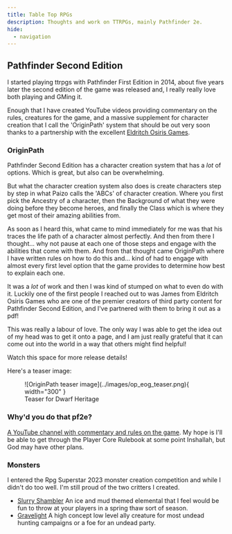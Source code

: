 ```yaml
---
title: Table Top RPGs
description: Thoughts and work on TTRPGs, mainly Pathfinder 2e.
hide: 
  - navigation
---
```


## Pathfinder Second Edition

I started playing ttrpgs with Pathfinder First Edition in 2014, about five years later the second edition of the game was released and, I really really love both playing and GMing it.

Enough that I have created YouTube videos providing commentary on the rules, creatures for the game, and a massive supplement for character creation that I call the 'OriginPath' system that should be out very soon thanks to a partnership with the excellent [Eldritch Osiris Games](https://www.eldritchosirisgames.com/).

### OriginPath

Pathfinder Second Edition has a character creation system that has a *lot* of options. Which is great, but also can be overwhelming.

But what the character creation system also does is create characters step by step in what Paizo calls the 'ABCs' of character creation. Where you first pick the Ancestry of a character, then the Background of what they were doing before they become heroes, and finally the Class which is where they get most of their amazing abilities from.

As soon as I heard this, what came to mind immediately for me was that his traces the life path of a character almost perfectly. And then from there I thought... why not pause at each one of those steps and engage with the abilities that come with them. And from that thought came OriginPath where I have written rules on how to do this and... kind of had to engage with almost every first level option that the game provides to determine how best to explain each one.

It was a *lot* of work and then I was kind of stumped on what to even do with it. Luckily one of the first people I reached out to was James from Eldritch Osiris Games who are one of the premier creators of third party content for Pathfinder Second Edition, and I've partnered with them to bring it out as a pdf!

This was really a labour of love. The only way I was able to get the idea out of my head was to get it onto a page, and I am just really grateful that it can come out into the world in a way that others might find helpful!

Watch this space for more release details!

Here's a teaser image:
<figure markdown="span">
  ![OriginPath teaser image](../images/op_eog_teaser.png){ width="300" }
  <figcaption>Teaser for Dwarf Heritage</figcaption>
</figure>



### Why'd you do that pf2e?

[A YouTube channel with commentary and rules on the game](https://www.youtube.com/@wydtpf2e612). My hope is I'll be able to get through the Player Core Rulebook at some point Inshallah, but God may have other plans.

### Monsters

I entered the Rpg Superstar 2023 monster creation competition and while I didn't do too well. I'm still proud of the two critters I created.

* [Slurry Shambler](https://rpgsuperstar.com/creatures/3200) An ice and mud themed elemental that I feel would be fun to throw at your players in a spring thaw sort of season.
* [Gravelight](https://rpgsuperstar.com/creatures/3561) A high concept low level ally creature for most undead hunting campaigns or a foe for an undead party.
